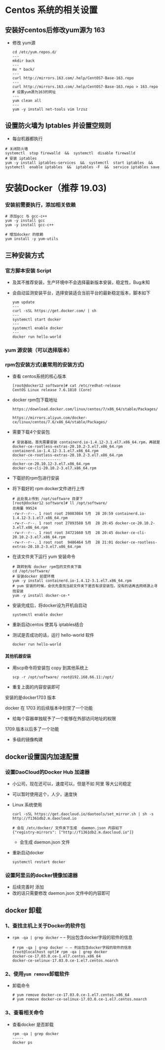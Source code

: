 # Centos 系统的相关设置

## 安装好centos后修改yum源为 163

* 修改 yum源

  ```shell
  cd /etc/yum.repos.d/
  ---
  mkdir back
  ---
  mv * back/
  ---
  curl http://mirrors.163.com/.help/CentOS7-Base-163.repo 
  ---
  curl http://mirrors.163.com/.help/CentOS7-Base-163.repo > 163.repo # 设置yum源为163的网址
  --- 
  yum clean all
  ---
  yum -y install net-tools vim lrzsz
  ```



## 设置防火墙为 Iptables 并设置空规则

* 每台机器都执行

```shell
# 关闭防火墙
systemctl  stop firewalld  &&  systemctl  disable firewalld
# 安装 iptables
yum -y install iptables-services  &&  systemctl  start iptables  &&  systemctl  enable iptables  &&  iptables -F  &&  service iptables save
```

# 安装Docker（推荐 19.03)

### 安装前需要执行，添加相关依赖

```shell
# 添加gcc 与 gcc-c++
yum -y install gcc
yum -y install gcc-c++

# 增加docker 的依赖
yum install -y yum-utils
```



## 三种安装方式

### 官方脚本安装 Script

* 及其不推荐安装，生产环境中不会选择最新版本安装，稳定性，Bug未知

* 会自动监测安装平台，选择安装适合当前平台的最新稳定版本，脚本如下

  ```shell
  yum update 
  ---
  curl -sSL https://get.docker.com/ | sh
  ---
  systemctl start docker
  ---
  systemctl enable docker
  ---
  docker run hello-world
  ```

### yum 源安装（可以选择版本）



### rpm包安装方式(最常用的安装方式)

* 查看 centos系统的核心版本

  ```shell
  [root@docker12 software]# cat /etc/redhat-release 
  CentOS Linux release 7.6.1810 (Core)
  ```

* docker rpm包下载地址

  ```http
  https://download.docker.com/linux/centos/7/x86_64/stable/Packages/
  ```

  ```http
  https://mirrors.aliyun.com/docker-ce/linux/centos/7.6/x86_64/stable/Packages/
  ```

* 需要下载4个安装包

  ```shell
  # 安装基础，首先需要安装 containerd.io-1.4.12-3.1.el7.x86_64.rpm，再就是 docker-ce-rootless-extras-20.10.2-3.el7.x86_64.rpm
  containerd.io-1.4.12-3.1.el7.x86_64.rpm
  docker-ce-rootless-extras-20.10.2-3.el7.x86_64.rpm
  ----------------------
  docker-ce-20.10.12-3.el7.x86_64.rpm
  docker-ce-cli-20.10.2-3.el7.x86_64.rpm
  ```



* 下载好的rpm包进行安装

* 将下载好的 rpm docker文件进行上传

  ```shell
  # 此处我上传到 /opt/software 目录下
  [root@docker12 software]# ll /opt/software/
  总用量 99524
  -rw-r--r--. 1 root root 29803084 5月  28 20:59 containerd.io-1.4.12-3.1.el7.x86_64.rpm
  -rw-r--r--. 1 root root 27893588 5月  28 20:45 docker-ce-20.10.2-3.el7.x86_64.rpm
  -rw-r--r--. 1 root root 34721660 5月  28 20:45 docker-ce-cli-20.10.2-3.el7.x86_64.rpm
  -rw-r--r--. 1 root root  9486464 5月  28 21:01 docker-ce-rootless-extras-20.10.2-3.el7.x86_64.rpm
  
  ```

* 在该文件夹下运行 yum 安装命令

  ```shell
  # 跳转到有 docker rpm包的文件夹下面
  cd /opt/software/
  # 安装docker 前提环境
  yum -y install containerd.io-1.4.12-3.1.el7.x86_64.rpm
  # yum 安装的时候，会优先查找当前文件夹下是否有该安装包，没有的话再去网络源上寻找安装
  yum -y install docker-ce-*
  ```

* 安装完成后，将docker设为开机自启动

  ```shell
  systemctl enable docker
  ```

* 重新启动centos 使其与 iptables结合

* 测试是否成功的话，运行 hello-world 软件

  ```shell
  docker run hello-world
  ```

#### 其他机器安装

* 用scp命令将安装包 copy 到其他系统上

  ```shell
  scp -r /opt/software/ root@192.168.66.11:/opt/
  ```

* 重复上面的内容安装即可

安装的是docker1703 版本

docker 在 1703 的后续版本中封禁了一个功能

* 给每个容器单独赋予了一个能够在外部访问地址的权限

1709 版本以后多了一个功能

* 多级的镜像构建



## docker设置国内加速配置

### 设置DaoCloud的Docker Hub 加速器

* 小公司，现在还可以，速度可以，但是不如 阿里 等大公司稳定

* 可以暂时使用这个，人少，速度快

* Linux 系统使用

  ```shell
  curl -sSL https://get.daocloud.io/daotools/set_mirror.sh | sh -s http://f1361db2.m.daocloud.io
  
  # 会在 /etc/docker/ 文件夹下生成  daemon.json 内容如下
  {"registry-mirrors": ["http://f1361db2.m.daocloud.io"]}
  ```

  * 会生成  daemon.json 文件

* 重新启动docker

  ```shell
  systemctl restart docker
  ```

  

### 设置阿里云的docker镜像加速器

* 后续完善时 添加
* 改的话只需要修改 daemon.json 文件中的内容即可



## docker 卸载

### 1、查找主机上关于Docker的软件包

* `rpm -qa | grep docker` – – 列出包含docker字段的软件的信息

  ```shell
  # rpm -qa | grep docker – – 列出包含docker字段的软件的信息
  [root@localhost opt]# rpm -qa | grep docker
  docker-ce-17.03.0.ce-1.el7.centos.x86_64
  docker-ce-selinux-17.03.0.ce-1.el7.centos.noarch
  ```

### 2、使用`yum remove`卸载软件

* 卸载命令

  ```shell
  # yum remove docker-ce-17.03.0.ce-1.el7.centos.x86_64
  # yum remove docker-ce-selinux-17.03.0.ce-1.el7.centos.noarch
  ```

### 3、查看相关命令

* 查看docker 是否卸载

  ```shell
  rpm -qa | grep docker
  -----
  docker ps
  ```

  